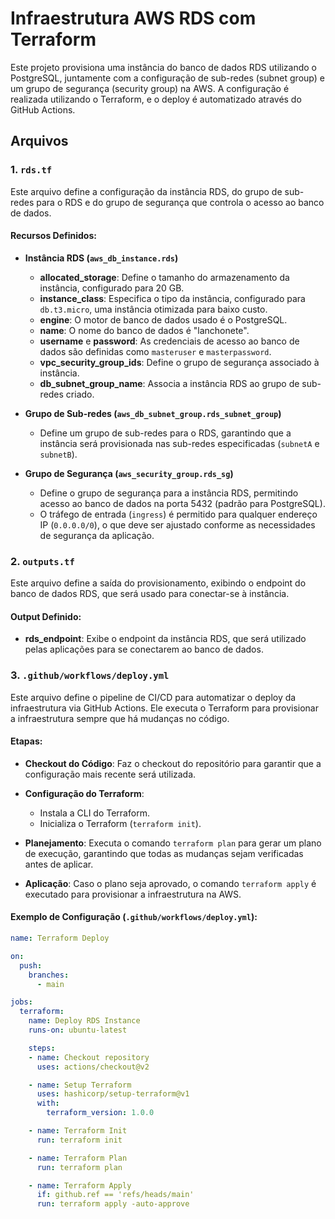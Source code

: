 # Infraestrutura AWS RDS com Terraform

Este projeto provisiona uma instância do banco de dados RDS utilizando o PostgreSQL, juntamente com a configuração de sub-redes (subnet group) e um grupo de segurança (security group) na AWS. A configuração é realizada utilizando o Terraform, e o deploy é automatizado através do GitHub Actions.

## Arquivos

### 1. `rds.tf`
Este arquivo define a configuração da instância RDS, do grupo de sub-redes para o RDS e do grupo de segurança que controla o acesso ao banco de dados.

#### Recursos Definidos:

- **Instância RDS (`aws_db_instance.rds`)**
  - **allocated_storage**: Define o tamanho do armazenamento da instância, configurado para 20 GB.
  - **instance_class**: Especifica o tipo da instância, configurado para `db.t3.micro`, uma instância otimizada para baixo custo.
  - **engine**: O motor de banco de dados usado é o PostgreSQL.
  - **name**: O nome do banco de dados é "lanchonete".
  - **username** e **password**: As credenciais de acesso ao banco de dados são definidas como `masteruser` e `masterpassword`.
  - **vpc_security_group_ids**: Define o grupo de segurança associado à instância.
  - **db_subnet_group_name**: Associa a instância RDS ao grupo de sub-redes criado.

- **Grupo de Sub-redes (`aws_db_subnet_group.rds_subnet_group`)**
  - Define um grupo de sub-redes para o RDS, garantindo que a instância será provisionada nas sub-redes especificadas (`subnetA` e `subnetB`).

- **Grupo de Segurança (`aws_security_group.rds_sg`)**
  - Define o grupo de segurança para a instância RDS, permitindo acesso ao banco de dados na porta 5432 (padrão para PostgreSQL).
  - O tráfego de entrada (`ingress`) é permitido para qualquer endereço IP (`0.0.0.0/0`), o que deve ser ajustado conforme as necessidades de segurança da aplicação.

### 2. `outputs.tf`
Este arquivo define a saída do provisionamento, exibindo o endpoint do banco de dados RDS, que será usado para conectar-se à instância.

#### Output Definido:

- **rds_endpoint**: Exibe o endpoint da instância RDS, que será utilizado pelas aplicações para se conectarem ao banco de dados.

### 3. `.github/workflows/deploy.yml`
Este arquivo define o pipeline de CI/CD para automatizar o deploy da infraestrutura via GitHub Actions. Ele executa o Terraform para provisionar a infraestrutura sempre que há mudanças no código.

#### Etapas:

- **Checkout do Código**: Faz o checkout do repositório para garantir que a configuração mais recente será utilizada.
  
- **Configuração do Terraform**:
  - Instala a CLI do Terraform.
  - Inicializa o Terraform (`terraform init`).
  
- **Planejamento**: Executa o comando `terraform plan` para gerar um plano de execução, garantindo que todas as mudanças sejam verificadas antes de aplicar.

- **Aplicação**: Caso o plano seja aprovado, o comando `terraform apply` é executado para provisionar a infraestrutura na AWS.

#### Exemplo de Configuração (`.github/workflows/deploy.yml`):

```yaml
name: Terraform Deploy

on:
  push:
    branches:
      - main

jobs:
  terraform:
    name: Deploy RDS Instance
    runs-on: ubuntu-latest

    steps:
    - name: Checkout repository
      uses: actions/checkout@v2

    - name: Setup Terraform
      uses: hashicorp/setup-terraform@v1
      with:
        terraform_version: 1.0.0

    - name: Terraform Init
      run: terraform init

    - name: Terraform Plan
      run: terraform plan

    - name: Terraform Apply
      if: github.ref == 'refs/heads/main'
      run: terraform apply -auto-approve
